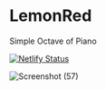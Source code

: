 # LemonRed
Simple Octave of Piano

[![Netlify Status](https://api.netlify.com/api/v1/badges/a0f0a117-7563-4f2c-afa0-f2a9b766edf9/deploy-status)](https://app.netlify.com/sites/lemonisred/deploys)

![Screenshot (57)](https://user-images.githubusercontent.com/53336715/83860258-aec14700-a73c-11ea-8875-dfd1b658d5b4.png)
